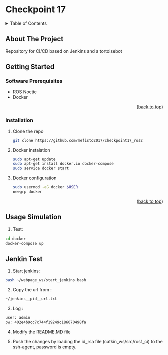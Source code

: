 # Checkpoint 17

<a name="readme-top"></a>

<!-- TABLE OF CONTENTS -->
<details>
  <summary>Table of Contents</summary>
  <ol>
    <li>
      <a href="#about-the-project">About The Project</a>
    </li>
    <li>
      <a href="#getting-started">Getting Started</a>
      <ul>
        <li><a href="#software-prerequisites">Software Prerequisites</a></li>
        <li><a href="#hardware-prerequisites">Hardware Prerequisites</a></li>
        <li><a href="#installation">Installation</a></li>
      </ul>
    </li>
    <li><a href="#usage-simulation">Usage Simulation</a></li>
  </ol>
</details>


## About The Project
Repository for CI/CD based on Jenkins and a tortoisebot


<!-- GETTING STARTED -->
## Getting Started

### Software Prerequisites
* ROS Noetic
* Docker

<p align="right">(<a href="#readme-top">back to top</a>)</p>

<!-- INSTALLATION -->
### Installation
1. Clone the repo
   ```sh
   git clone https://github.com/mefisto2017/checkpoint17_ros2
   ```
2. Docker instalation
   ```sh
   sudo apt-get update
   sudo apt-get install docker.io docker-compose
   sudo service docker start
   ```
3. Docker configuration
   ```sh
   sudo usermod -aG docker $USER
   newgrp docker
   ```
<p align="right">(<a href="#readme-top">back to top</a>)</p>


<!-- USAGE of the simulation -->
## Usage Simulation
1. Test:
```sh
cd docker
docker-compose up
```

## Jenkin Test
1. Start jenkins:
```sh
bash ~/webpage_ws/start_jenkins.bash
```
2. Copy the url from :
```sh
~/jenkins__pid__url.txt
```
3. Log :
```sh
user: admin
pw: 402e4b9cc7c744f19249c186070498fa
```
4. Modify the README.MD file

5. Push the changes by loading the id_rsa file (catkin_ws/src/ros1_ci) to the ssh-agent, password is empty.
